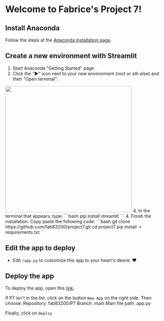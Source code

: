 # Welcome to Fabrice's Project 7!

## Install Anaconda

Follow the steps at the [Anaconda installation page](https://docs.anaconda.com/anaconda/install/windows/).

## Create a new environment with Streamlit

1. Start Anaconda "Getting Started" page
2. Click the "▶" icon next to your new environment (root or sth else) and then "Open terminal":
<img src="https://camo.githubusercontent.com/2e4ec1070ef05f008db123248dc0ac9d510f2c43c0a4ab06db147e056f1cb00d/68747470733a2f2f692e737461636b2e696d6775722e636f6d2f45696946632e706e67" width="400"/>
4. In the terminal that appears, type:
```bash
pip install streamlit
```
4. Finish the installation. Copy paste the following code:
```bash
git clone https://github.com/fab83200/project7.git
cd project7
pip install -r requirements.txt
```

## Edit the app to deploy

* Edit `/app.py` to customize this app to your heart's desire. :heart:

## Deploy the app

To deploy the app, open this [link](https://share.streamlit.io).

If P7 isn't in the list, click on the button `New App` on the right side. Then choose:
Repository:
    fab83200/P7
Branch:
    main
Main file path:
    app.py

Finally, click on `Deploy`
